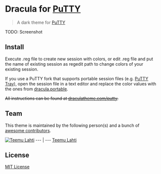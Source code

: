 # Dracula for [PuTTY](http://www.putty.org/)

> A dark theme for [PuTTY](http://www.putty.org/)

TODO: Screenshot

## Install

Execute .reg file to create new session with colors, or edit .reg file and put the name of existing session as regedit path to change colors of your existing session.

If you use a PuTTY fork that supports portable session files (e.g. [PuTTY Tray](https://puttytray.goeswhere.com/)), open the session file in a text editor and replace the color values with the ones from [dracula.portable](dracula.portable).

~~All instructions can be found at [draculatheme.com/putty](https://draculatheme.com/putty).~~

## Team

This theme is maintained by the following person(s) and a bunch of [awesome contributors](https://github.com/dracula/template/graphs/contributors).

[![Teemu Lahti](https://avatars0.githubusercontent.com/u/294353?v=3&s=70)](https://github.com/teeli)
--- | ---
[Teemu Lahti](https://github.com/teeli)

## License

[MIT License](./LICENSE)
